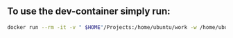 ## To use the dev-container simply run:

```bash
docker run --rm -it -v " $HOME"/Projects:/home/ubuntu/work -w /home/ubuntu/work dev-container:latest zsh
```
